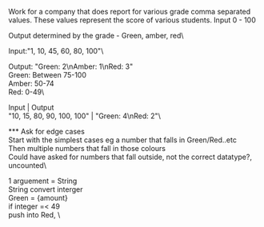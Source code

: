 Work for a company that does report for various grade
comma separated values. These values represent the score of various students.
Input 0 - 100

Output determined by the grade - Green, amber, red\

Input:"1, 10, 45, 60, 80, 100"\

Output: "Green: 2\nAmber: 1\nRed: 3"\
Green: Between 75-100\
Amber: 50-74\
Red: 0-49\

Input     | Output\
"10, 15, 80, 90, 100, 100" | "Green: 4\nRed: 2"\

*** Ask for edge cases\
Start with the simplest cases eg a number that falls in Green/Red..etc\
Then multiple numbers that fall in those colours\
Could have asked for numbers that fall outside, not the correct datatype?, uncounted\

1 arguement = String\
String convert interger\
Green = {amount}\
if integer =< 49 \
   push into Red, \
